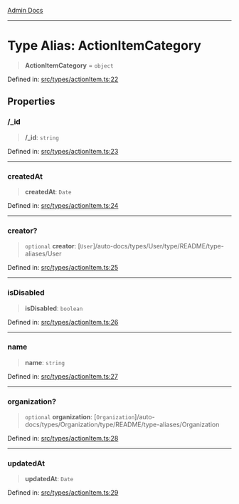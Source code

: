 [Admin Docs](/)

***

# Type Alias: ActionItemCategory

> **ActionItemCategory** = `object`

Defined in: [src/types/actionItem.ts:22](https://github.com/PalisadoesFoundation/talawa-admin/blob/main/src/types/actionItem.ts#L22)

## Properties

### /_id

> **/_id**: `string`

Defined in: [src/types/actionItem.ts:23](https://github.com/PalisadoesFoundation/talawa-admin/blob/main/src/types/actionItem.ts#L23)

***

### createdAt

> **createdAt**: `Date`

Defined in: [src/types/actionItem.ts:24](https://github.com/PalisadoesFoundation/talawa-admin/blob/main/src/types/actionItem.ts#L24)

***

### creator?

> `optional` **creator**: [`User`]/auto-docs/types/User/type/README/type-aliases/User

Defined in: [src/types/actionItem.ts:25](https://github.com/PalisadoesFoundation/talawa-admin/blob/main/src/types/actionItem.ts#L25)

***

### isDisabled

> **isDisabled**: `boolean`

Defined in: [src/types/actionItem.ts:26](https://github.com/PalisadoesFoundation/talawa-admin/blob/main/src/types/actionItem.ts#L26)

***

### name

> **name**: `string`

Defined in: [src/types/actionItem.ts:27](https://github.com/PalisadoesFoundation/talawa-admin/blob/main/src/types/actionItem.ts#L27)

***

### organization?

> `optional` **organization**: [`Organization`]/auto-docs/types/Organization/type/README/type-aliases/Organization

Defined in: [src/types/actionItem.ts:28](https://github.com/PalisadoesFoundation/talawa-admin/blob/main/src/types/actionItem.ts#L28)

***

### updatedAt

> **updatedAt**: `Date`

Defined in: [src/types/actionItem.ts:29](https://github.com/PalisadoesFoundation/talawa-admin/blob/main/src/types/actionItem.ts#L29)
